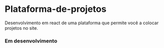 # Plataforma-de-projetos
Desenvolvimento em react de uma plataforma que permite você a colocar projetos no site.


### Em desenvolvimento
